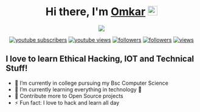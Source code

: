 

<!--
**omkar669/omkar669** is a ✨ _special_ ✨ repository because its `README.md` (this file) appears on your GitHub profile.

Here are some ideas to get you started:

- 🔭 I’m currently working on ...
- 🌱 I’m currently learning ...
- 👯 I’m looking to collaborate on ...
- 🤔 I’m looking for help with ...
- 💬 Ask me about ...
- 📫 How to reach me: ...
- 😄 Pronouns: ...
- ⚡ Fun fact: ...
-->
<div align="center">
   <h1>Hi there, I'm <a href="https://hemant.codes">Omkar</a> <img src="https://media.giphy.com/media/hvRJCLFzcasrR4ia7z/giphy.gif" width="25px"> </h1>
   
   <p align="center">
  <img src="https://readme-typing-svg.herokuapp.com?lines=Nice+to+meet+you!&center=true&width=360&height=50">

</div>	
<p align="center">
  <a href="https://www.youtube.com/hackertown?sub_confirmation=1">
    <img alt="youtube subscribers" title="Subscribe to my YouTube channel" src="https://freshidea.com/jonah/youtube-api/subscribers-badge.php?color=red&labelColor=ce4630&label=Subscribe&style=for-the-badge"/></a> 
  <a href="https://www.youtube.com/hackertown">
    <img alt="youtube views" title="YouTube views" src="https://freshidea.com/jonah/youtube-api/view-count-badge-temp.php?label=Views&color=e1ad0e&labelColor=c79600&style=for-the-badge"/></a> 
  <a href="https://twitter.com/omkarkumbhar666">
    <img alt="followers" title="Follow me on Twitter" src="https://img.shields.io/twitter/follow/DenverCoder1?color=55960c&labelColor=488207&label=Follow&logo=twitter&logoColor=white&style=for-the-badge"/></a>
  <a href="https://github.com/omkar669">
    <img alt="followers" title="Follow me on Github" src="https://img.shields.io/github/followers/DenverCoder1?color=236ad3&labelColor=1155ba&style=for-the-badge&logo=github&label=Follow"/></a>
  <a href="https://github.com/omkar669/Simple-View-Counter">
    <img alt="views" title="Github views" src="https://freshidea.com/jonah/app/ghpvc"/></a>
</p>

## I love to learn Ethical Hacking, IOT and Technical Stuff!
- 🔭 I’m currently in college pursuing my Bsc Computer Science
- 🌱 I’m currently learning everything in technology 🤣
- 🥅 Contribute more to Open Source projects
- ⚡ Fun fact: I love to hack and learn all day
